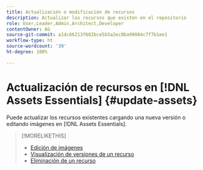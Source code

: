 ```yaml
---
title: Actualización o modificación de recursos
description: Actualizar los recursos que existen en el repositorio
role: User,Leader,Admin,Architect,Developer
contentOwner: AG
source-git-commit: a1dc66213f602bce5b5a2ec0ba99084c7f7b1ee1
workflow-type: ht
source-wordcount: '39'
ht-degree: 100%

---
```



# Actualización de recursos en [!DNL Assets Essentials] {#update-assets}

Puede actualizar los recursos existentes cargando una nueva versión o editando imágenes en [!DNL Assets Essentials].

<!-- TBD: Discard this article if not too much unique content for it.
Merge the update asset part in manage assets or upload assets.
Edit images article.
Link to versioning once an asset is updated.
-->

>[!MORELIKETHIS]
>
>* [Edición de imágenes](edit-images.md)
>* [Visualización de versiones de un recurso](navigate-view.md#view-versions)
>* [Eliminación de un recurso](manage-organize.md#delete-assets)

